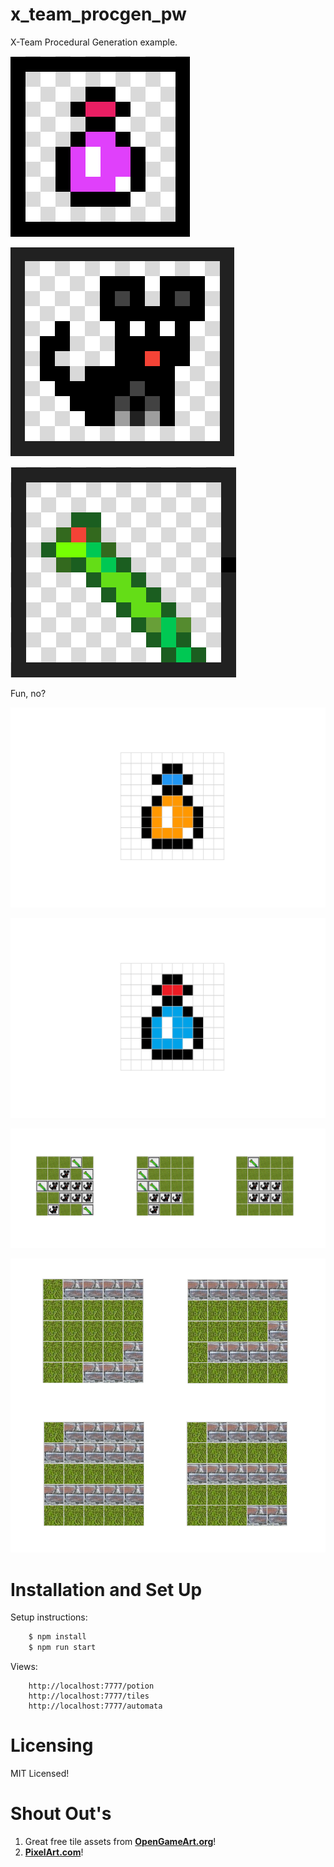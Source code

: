 # x_team_procgen_pw

X-Team Procedural Generation example.

![Potion](https://github.com/Thoughtscript/x_team_procgen_pw/blob/master/public/image/Potion2.png)

![Cat](https://github.com/Thoughtscript/x_team_procgen_pw/blob/master/public/image/Cat.png)

![Snake](https://github.com/Thoughtscript/x_team_procgen_pw/blob/master/public/image/Snake.png)

Fun, no?


![Potion One](https://github.com/Thoughtscript/x_team_procgen_pw/blob/master/public/image/GeneratedOne.v2.png)

![Potion Two](https://github.com/Thoughtscript/x_team_procgen_pw/blob/master/public/image/GeneratedTwo.v3.png)

![ProcGen](https://github.com/Thoughtscript/x_team_procgen_pw/blob/master/public/image/ProcGen.png)

![Tiles](https://github.com/Thoughtscript/x_team_procgen_pw/blob/master/public/image/Tiles.png)

# Installation and Set Up

Setup instructions:
```bash
    $ npm install
    $ npm run start
```

Views:
```
    http://localhost:7777/potion
    http://localhost:7777/tiles
    http://localhost:7777/automata
```

# Licensing

MIT Licensed!

# Shout Out's

1. Great free tile assets from <a href="https://opengameart.org/content/seamless-2">**OpenGameArt.org**</a>!
2. <a href="https://www.pixilart.com/">**PixelArt.com**</a>!